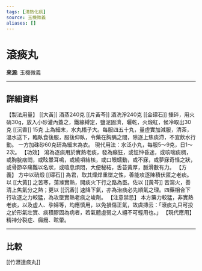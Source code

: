 ```yaml
---
tags: [清熱化痰]
source: 玉機微義
aliases: []
---
```


# 滾痰丸

**來源**: 玉機微義  

---

## 詳細資料
【製法用量】 [[大黃]] 酒蒸240克 [[片黃芩]] 酒洗淨240克 [[金礞石]] 捶碎，用火硝30g，放入小砂灌內蓋之，鐵線縛定，鹽泥固濟，曬乾，火煅紅，候冷取出30克 [[沉香]] 15克
上為細末，水丸梧子大。每服四五十丸，量虛實加減服，清茶，溫水送下，臨臥食後服，服後仰臥，令藥在胸膈之間，除逐上焦痰滯，不宜飲水行動。
一方加硃砂60克研為細末為衣。
現代用法：水泛小丸，每服5～9克，日1～2次。
【功效】
瀉為逐痰用於實熱老痰，發為癲狂，或怔忡昏迷，或咳喘痰稠，或胸脘痞悶，或眩暈耳鳴，或繞項結核，或口眼蠕動，或不寐，或夢寐奇怪之狀，或骨節卒痛難以名狀，或噎息煩悶，大便秘結，舌苔黃厚，脈滑數有力。
【方義】
方中以硝煅 [[礞石]] 為君，取其燥焊重墜之性，善能攻逐陳積伏匿之老痰。以 [[大黃]] 之苦寒，蕩滌實熱，開痰火下行之路為臣。佐以 [[黃芩]] 苦瀉火，善清上焦氣分之熱；更以 [[沉香]] 速降下氣，亦為治痰必先順氣之理。四藥相合下行攻逐之力較猛，為攻墜實熱老痰之峻劑。
【注意禁忌】
本方藥力較猛，非實熱老痰，以及虛人、孕婦等，均應慎用，以免損傷正氣，故虞摶云：「滾痰丸只可投之於形氣壯實、痰積膠固為病者，若氣體虛弱之人絕不可輕用也。」
【現代應用】
精神分裂症、癲癇、眩暈。

---

## 比較
[[竹瀝達痰丸]]
